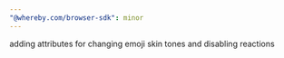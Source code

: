 ```yaml
---
"@whereby.com/browser-sdk": minor
---
```


adding attributes for changing emoji skin tones and disabling reactions
